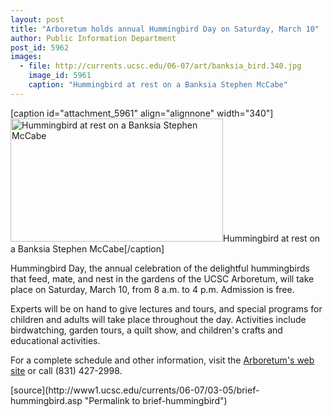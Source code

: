 ```yaml
---
layout: post
title: "Arboretum holds annual Hummingbird Day on Saturday, March 10"
author: Public Information Department
post_id: 5962
images:
  - file: http://currents.ucsc.edu/06-07/art/banksia_bird.340.jpg
    image_id: 5961
    caption: "Hummingbird at rest on a Banksia Stephen McCabe"
---
```


[caption id="attachment_5961" align="alignnone" width="340"]<a href="http://localhost/mysite/wp-content/uploads/2007/03/banksia_bird.340.jpg"><img class="size-full wp-image-5961" src="http://localhost/mysite/wp-content/uploads/2007/03/banksia_bird.340.jpg" alt="Hummingbird at rest on a Banksia Stephen McCabe" width="340" height="197" /></a>Hummingbird at rest on a Banksia Stephen McCabe[/caption]
<a name="content" id="content"></a>
<p>
  Hummingbird Day, the annual celebration of the delightful hummingbirds that feed, mate, and nest in the gardens of the UCSC Arboretum, will take place on Saturday, March 10, from 8 a.m. to 4 p.m. Admission is free.
</p>
<p>
  Experts will be on hand to give lectures and tours, and special programs for children and adults will take place throughout the day. Activities include birdwatching, garden tours, a quilt show, and children's crafts and educational activities.
</p>
<p>
  For a complete schedule and other information, visit the <a href="http://arboretum.ucsc.edu">Arboretum's web site</a> or call (831) 427-2998.
</p>
[source](http://www1.ucsc.edu/currents/06-07/03-05/brief-hummingbird.asp "Permalink to brief-hummingbird")
